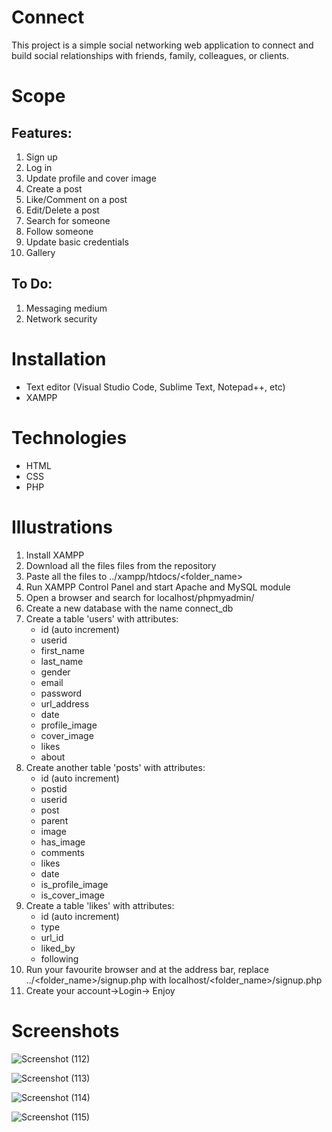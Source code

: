 # Connect
This project is a simple social networking web application to connect and build social relationships with friends, family, colleagues, or clients.

# Scope
## Features:
  1. Sign up
  2. Log in
  3. Update profile and cover image
  4. Create a post
  5. Like/Comment on a post
  6. Edit/Delete a post
  7. Search for someone
  8. Follow someone
  9. Update basic credentials
  10. Gallery

## To Do:
  1. Messaging medium
  2. Network security

# Installation
- Text editor (Visual Studio Code, Sublime Text, Notepad++, etc)
- XAMPP

# Technologies
- HTML
- CSS
- PHP

# Illustrations
1. Install XAMPP
2. Download all the files files from the repository
3. Paste all the files to ../xampp/htdocs/<folder_name>
4. Run XAMPP Control Panel and start Apache and MySQL module
5. Open a browser and search for localhost/phpmyadmin/
6. Create a new database with the name connect_db
7. Create a table 'users' with attributes:
    - id (auto increment)
    - userid
    - first_name
    - last_name
    - gender
    - email
    - password
    - url_address
    - date
    - profile_image
    - cover_image
    - likes
    - about
8. Create another table 'posts' with attributes:
    - id (auto increment)
    - postid
    - userid
    - post
    - parent
    - image
    - has_image
    - comments
    - likes
    - date
    - is_profile_image
    - is_cover_image
9. Create a table 'likes' with attributes:
    - id (auto increment)
    - type
    - url_id
    - liked_by
    - following
10. Run your favourite browser and at the address bar, replace ../<folder_name>/signup.php with localhost/<folder_name>/signup.php
11. Create your account->Login-> Enjoy

# Screenshots
![Screenshot (112)](https://user-images.githubusercontent.com/36101958/100543926-b3446380-3278-11eb-98a2-ceb7a0395a87.png)

![Screenshot (113)](https://user-images.githubusercontent.com/36101958/100543961-c5be9d00-3278-11eb-982c-4d5151d6b0a4.png)

![Screenshot (114)](https://user-images.githubusercontent.com/36101958/100543971-ca835100-3278-11eb-8fd6-94a9342c994d.png)

![Screenshot (115)](https://user-images.githubusercontent.com/36101958/100543976-cfe09b80-3278-11eb-84b8-0e4d10a80f7d.png)
